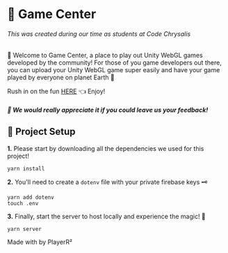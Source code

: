 # 👾 **Game Center**
###### This was created during our time as students at Code Chrysalis

👋 Welcome to Game Center, a place to play out Unity WebGL games developed by the community! 
For those of you game developers out there, you can upload your Unity WebGL game super easily and have your game played by everyone on planet Earth 🎉


Rush in on the fun [HERE](https://duo-cc12.web.app/) 👈 Enjoy!


##### 🙏 We would really appreciate it if you could leave us your feedback!


## 🚀 **Project Setup**
**1.** Please start by downloading all the dependencies we used for this project!
````
yarn install
````
**2.** You'll need to create a `dotenv` file with your private firebase keys 🗝
````
yarn add dotenv
touch .env
````
**3.** Finally, start the server to host locally and experience the magic! 🎩
````
yarn server
````

Made with  by PlayerR²
